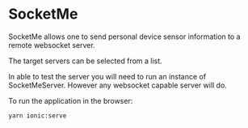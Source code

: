 # SocketMe

SocketMe allows one to send personal device sensor information to a remote websocket server.

The target servers can be selected from a list.

In able to test the server you will need to run an instance of SocketMeServer.
However any websocket capable server will do.

To run the application in the browser:
```
yarn ionic:serve
```
